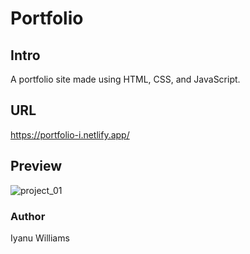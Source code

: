 # Portfolio

## Intro
A portfolio site made using HTML, CSS, and JavaScript.

## URL
https://portfolio-i.netlify.app/

## Preview
![project_01](https://user-images.githubusercontent.com/57849511/153528341-9a78e477-4234-45c9-b16d-f83da40c46d7.png)

### Author
Iyanu Williams
